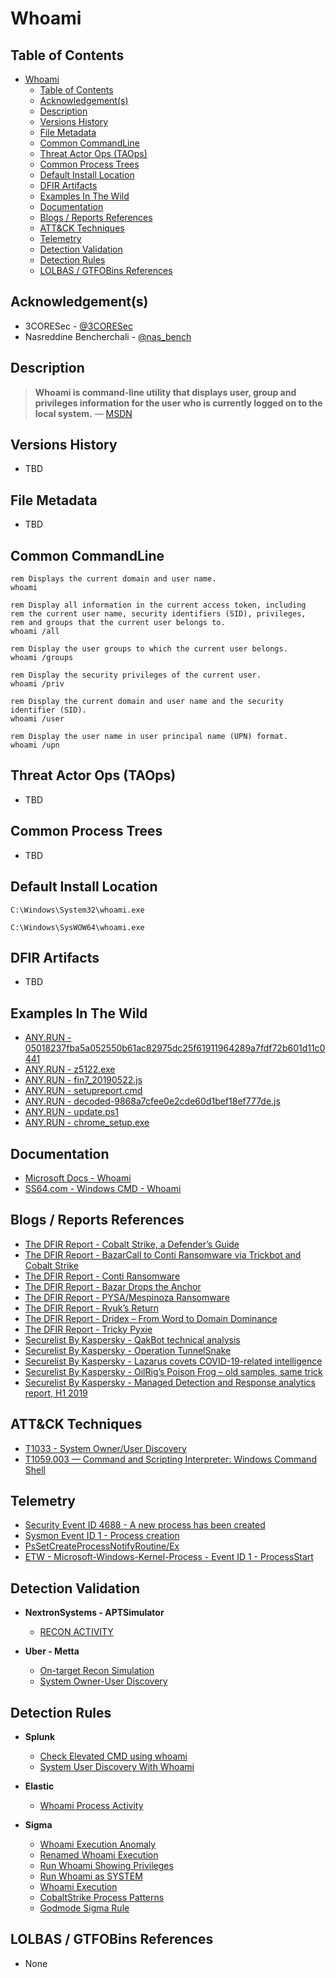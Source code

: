 # Whoami

## Table of Contents

- [Whoami](#whoami)
  - [Table of Contents](#table-of-contents)
  - [Acknowledgement(s)](#acknowledgements)
  - [Description](#description)
  - [Versions History](#versions-history)
  - [File Metadata](#file-metadata)
  - [Common CommandLine](#common-commandline)
  - [Threat Actor Ops (TAOps)](#threat-actor-ops-taops)
  - [Common Process Trees](#common-process-trees)
  - [Default Install Location](#default-install-location)
  - [DFIR Artifacts](#dfir-artifacts)
  - [Examples In The Wild](#examples-in-the-wild)
  - [Documentation](#documentation)
  - [Blogs / Reports References](#blogs--reports-references)
  - [ATT&CK Techniques](#attck-techniques)
  - [Telemetry](#telemetry)
  - [Detection Validation](#detection-validation)
  - [Detection Rules](#detection-rules)
  - [LOLBAS / GTFOBins References](#lolbas--gtfobins-references)

## Acknowledgement(s)

- 3CORESec - [@3CORESec](https://twitter.com/3CORESec)
- Nasreddine Bencherchali - [@nas_bench](https://twitter.com/nas_bench)

## Description

> **Whoami is command-line utility that displays user, group and privileges information for the user who is currently logged on to the local system.** — [MSDN](https://docs.microsoft.com/en-us/windows-server/administration/windows-commands/whoami)

## Versions History

- TBD

## File Metadata

- TBD

## Common CommandLine

```batch
rem Displays the current domain and user name.
whoami

rem Display all information in the current access token, including
rem the current user name, security identifiers (SID), privileges, 
rem and groups that the current user belongs to.
whoami /all

rem Display the user groups to which the current user belongs.
whoami /groups

rem Display the security privileges of the current user.
whoami /priv

rem Display the current domain and user name and the security identifier (SID).
whoami /user

rem Display the user name in user principal name (UPN) format.
whoami /upn
```

## Threat Actor Ops (TAOps)

- TBD

## Common Process Trees

- TBD

## Default Install Location

```batch
C:\Windows\System32\whoami.exe

C:\Windows\SysWOW64\whoami.exe
```

## DFIR Artifacts

- TBD

## Examples In The Wild

- [ANY.RUN - 05018237fba5a052550b61ac82975dc25f61911964289a7fdf72b601d11c0441](https://app.any.run/tasks/c2fe4e13-9ec5-4216-a11a-57c5077e11ae/)
- [ANY.RUN -  z5122.exe](https://app.any.run/tasks/ec2b6a89-391e-46a6-8838-6c8ac494a2ef/)
- [ANY.RUN - fin7_20190522.js](https://app.any.run/tasks/ebb8e2ba-d6f1-40ef-84a8-93bb98e12a56/)
- [ANY.RUN - setupreport.cmd](https://app.any.run/tasks/938a5d27-6cfe-4153-8f94-6fc6137f3aca/)
- [ANY.RUN - decoded-9868a7cfee0e2cde60d1bef18ef777de.js](https://app.any.run/tasks/9cd59431-026b-4e3f-aec5-e82ed06ac065/)
- [ANY.RUN - update.ps1](https://app.any.run/tasks/86e2a8b5-033b-42c5-a9b1-6d830e19a880/)
- [ANY.RUN - chrome_setup.exe](https://app.any.run/tasks/682a5d77-eed1-4502-8da8-16d7db37fcd4/)

## Documentation

- [Microsoft Docs - Whoami](https://docs.microsoft.com/en-us/windows-server/administration/windows-commands/whoami)
- [SS64.com - Windows CMD - Whoami](https://ss64.com/nt/whoami.html)

## Blogs / Reports References

- [The DFIR Report - Cobalt Strike, a Defender’s Guide](https://thedfirreport.com/2021/08/29/cobalt-strike-a-defenders-guide/)
- [The DFIR Report - BazarCall to Conti Ransomware via Trickbot and Cobalt Strike](https://thedfirreport.com/2021/08/01/bazarcall-to-conti-ransomware-via-trickbot-and-cobalt-strike/)
- [The DFIR Report - Conti Ransomware](https://thedfirreport.com/2021/05/12/conti-ransomware/)
- [The DFIR Report - Bazar Drops the Anchor](https://thedfirreport.com/2021/03/08/bazar-drops-the-anchor/)
- [The DFIR Report - PYSA/Mespinoza Ransomware](https://thedfirreport.com/2020/11/23/pysa-mespinoza-ransomware/)
- [The DFIR Report - Ryuk’s Return](https://thedfirreport.com/2020/10/08/ryuks-return/)
- [The DFIR Report - Dridex – From Word to Domain Dominance](https://thedfirreport.com/2020/08/03/dridex-from-word-to-domain-dominance/)
- [The DFIR Report - Tricky Pyxie](https://thedfirreport.com/2020/04/30/tricky-pyxie/)
- [Securelist By Kaspersky - QakBot technical analysis](https://securelist.com/qakbot-technical-analysis/103931/)
- [Securelist By Kaspersky - Operation TunnelSnake](https://securelist.com/operation-tunnelsnake-and-moriya-rootkit/101831/)
- [Securelist By Kaspersky - Lazarus covets COVID-19-related intelligence](https://securelist.com/lazarus-covets-covid-19-related-intelligence/99906/)
- [Securelist By Kaspersky - OilRig’s Poison Frog – old samples, same trick](https://securelist.com/oilrigs-poison-frog/95490/)
- [Securelist By Kaspersky - Managed Detection and Response analytics report, H1 2019](https://securelist.com/managed-detection-and-response-analytics-report/94076/)

## ATT&CK Techniques

- [T1033 - System Owner/User Discovery](https://attack.mitre.org/techniques/T1033/)
- [T1059.003 — Command and Scripting Interpreter: Windows Command Shell](https://attack.mitre.org/techniques/T1059/003/)

## Telemetry

- [Security Event ID 4688 - A new process has been created](https://www.ultimatewindowssecurity.com/securitylog/encyclopedia/event.aspx?eventID=4688)
- [Sysmon Event ID 1 - Process creation](https://www.ultimatewindowssecurity.com/securitylog/encyclopedia/event.aspx?eventid=90001)
- [PsSetCreateProcessNotifyRoutine/Ex](https://docs.microsoft.com/en-us/windows-hardware/drivers/ddi/ntddk/nf-ntddk-pssetcreateprocessnotifyroutineex)
- [ETW - Microsoft-Windows-Kernel-Process - Event ID 1 - ProcessStart](https://github.com/nasbench/EVTX-ETW-Resources)

## Detection Validation

- **NextronSystems - APTSimulator**
  - [RECON ACTIVITY](https://github.com/NextronSystems/APTSimulator/blob/master/test-sets/discovery/recon-cmd-activity.bat)

- **Uber - Metta**
  - [On-target Recon Simulation](https://github.com/uber-common/metta/blob/master/MITRE/Adversarial_Simulation/Initial_Investigation.yml)
  - [System Owner-User Discovery](https://github.com/uber-common/metta/blob/master/MITRE/Discovery/discovery_win_system_owner.yml)

## Detection Rules

- **Splunk**
  - [Check Elevated CMD using whoami](https://research.splunk.com/endpoint/check_elevated_cmd_using_whoami/)
  - [System User Discovery With Whoami](https://research.splunk.com/endpoint/system_user_discovery_with_whoami/)

- **Elastic**
  - [Whoami Process Activity](https://github.com/elastic/detection-rules/blob/main/rules/windows/discovery_whoami_command_activity.toml)

- **Sigma**
  - [Whoami Execution Anomaly](https://github.com/SigmaHQ/sigma/blob/master/rules/windows/process_creation/win_susp_whoami_anomaly.yml)
  - [Renamed Whoami Execution](https://github.com/SigmaHQ/sigma/blob/master/rules/windows/process_creation/win_renamed_whoami.yml)
  - [Run Whoami Showing Privileges](https://github.com/SigmaHQ/sigma/blob/master/rules/windows/process_creation/win_whoami_priv.yml)
  - [Run Whoami as SYSTEM](https://github.com/SigmaHQ/sigma/blob/master/rules/windows/process_creation/win_whoami_as_system.yml)
  - [Whoami Execution](https://github.com/SigmaHQ/sigma/blob/master/rules/windows/process_creation/win_susp_whoami.yml)
  - [CobaltStrike Process Patterns](https://github.com/SigmaHQ/sigma/blob/master/rules/windows/process_creation/win_cobaltstrike_process_patterns.yml)
  - [Godmode Sigma Rule](https://github.com/SigmaHQ/sigma/blob/master/other/godmode_sigma_rule.yml)

## LOLBAS / GTFOBins References

- None
